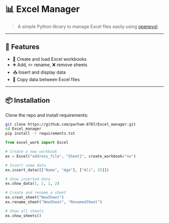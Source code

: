 # 📊 Excel Manager

> A simple Python library to manage Excel files easily using [openpyxl](https://openpyxl.readthedocs.io/).

---

## 🚀 Features
- 📑 Create and load Excel workbooks
- ➕ Add, ✏️ rename, ❌ remove sheets
- 📥 Insert and display data
- 🔄 Copy data between Excel files

---

## 📦 Installation

Clone the repo and install requirements:

```bash
git clone https://github.com/parham-8787/Excel_manager.git
cd Excel_manager
pip install -r requirements.txt
```

```python
from excel_work import Excel

# Create a new workbook
ex = Excel("address_file", "Sheet1", create_workbook="no")

# Insert some data
ex.insert_data([["Name", "Age"], ["Ali", 25]])

# Show inserted data
ex.show_data(1, 2, 1, 2)

# Create and rename a sheet
ex.creat_sheet("NewSheet")
ex.rename_sheet("NewSheet", "RenamedSheet")

# Show all sheets
ex.show_sheets()
```
